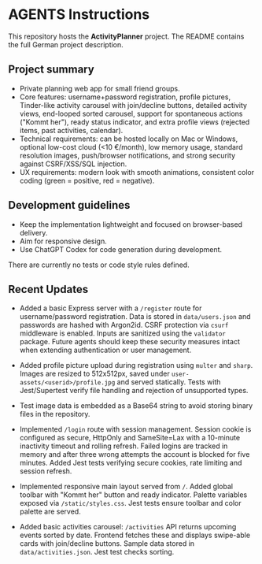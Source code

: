 # AGENTS Instructions

This repository hosts the **ActivityPlanner** project. The README contains the full German project description.

## Project summary
- Private planning web app for small friend groups.
- Core features: username+password registration, profile pictures, Tinder-like activity carousel with join/decline buttons, detailed activity views, end-looped sorted carousel, support for spontaneous actions ("Kommt her"), ready status indicator, and extra profile views (rejected items, past activities, calendar).
- Technical requirements: can be hosted locally on Mac or Windows, optional low-cost cloud (<10 €/month), low memory usage, standard resolution images, push/browser notifications, and strong security against CSRF/XSS/SQL injection.
- UX requirements: modern look with smooth animations, consistent color coding (green = positive, red = negative).

## Development guidelines
- Keep the implementation lightweight and focused on browser-based delivery.
- Aim for responsive design.
- Use ChatGPT Codex for code generation during development.

There are currently no tests or code style rules defined.

## Recent Updates
* Added a basic Express server with a `/register` route for username/password
  registration. Data is stored in `data/users.json` and passwords are hashed with
  Argon2id. CSRF protection via `csurf` middleware is enabled. Inputs are
  sanitized using the `validator` package. Future agents should keep these
  security measures intact when extending authentication or user management.
* Added profile picture upload during registration using `multer` and `sharp`.
  Images are resized to 512x512px, saved under `user-assets/<userid>/profile.jpg`
  and served statically. Tests with Jest/Supertest verify file handling and
  rejection of unsupported types.
* Test image data is embedded as a Base64 string to avoid storing binary files
  in the repository.
* Implemented `/login` route with session management. Session cookie is
  configured as secure, HttpOnly and SameSite=Lax with a 10-minute inactivity
  timeout and rolling refresh. Failed logins are tracked in memory and after
  three wrong attempts the account is blocked for five minutes. Added Jest tests
  verifying secure cookies, rate limiting and session refresh.

* Implemented responsive main layout served from `/`. Added global toolbar with "Kommt her" button and ready indicator. Palette variables exposed via `/static/styles.css`. Jest tests ensure toolbar and color palette are served.
* Added basic activities carousel: `/activities` API returns upcoming events sorted by date. Frontend fetches these and displays swipe-able cards with join/decline buttons. Sample data stored in `data/activities.json`. Jest test checks sorting.
